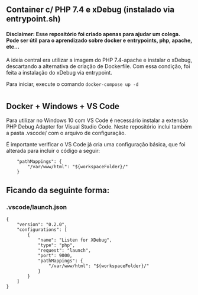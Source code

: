 ## Container c/ PHP 7.4 e xDebug (instalado via entrypoint.sh)
#### Disclaimer: Esse repositório foi criado apenas para ajudar um colega. Pode ser útil para o aprendizado sobre docker e entrypoints, php, apache, etc...

A ideia central era utilizar a imagem do PHP 7.4-apache e instalar o xDebug, descartando a alternativa de criação de Dockerfile. Com essa condição, foi feita a instalação do xDebug via entrypoint.

Para iniciar, execute o comando `docker-compose up -d`

#
## Docker + Windows + VS Code
Para utilizar no Windows 10 com VS Code é necessário instalar a extensão PHP Debug Adapter for Visual Studio Code. Neste repositório inclui também a pasta .vscode/ com o arquivo de configuração. 

É importante verificar o VS Code já cria uma configuração básica, que foi alterada para incluir o código a seguir:

```
    "pathMappings": {
        "/var/www/html": "${workspaceFolder}/"
    }
```

## Ficando da seguinte forma:
### .vscode/launch.json
```
{
    "version": "0.2.0",
    "configurations": [
        {
            "name": "Listen for XDebug",
            "type": "php",
            "request": "launch",
            "port": 9000,
            "pathMappings": {
                "/var/www/html": "${workspaceFolder}/"
            }
        }
    ]
}
```

